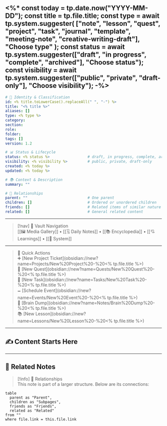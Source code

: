 <%*
const today = tp.date.now("YYYY-MM-DD");
const title = tp.file.title;
const type = await tp.system.suggester(
  ["note", "lesson", "quest", "project", "task", "journal", "template", "meeting-note", "creative-writing-draft"],
  "Choose type"
);
const status = await tp.system.suggester(["draft", "in progress", "complete", "archived"], "Choose status");
const visibility = await tp.system.suggester(["public", "private", "draft-only"], "Choose visibility");
-%>
---

```yaml
# 📄 Identity & Classification
id: <% title.toLowerCase().replaceAll(" ", "-") %>
title: "<% title %>"
aliases: []
type: <% type %>
category: 
section: 
role: 
folder: 
tags: []
version: 1.2

# 📊 Status & Lifecycle
status: <% status %>                 # draft, in progress, complete, archived
visibility: <% visibility %>         # public, private, draft-only
created: <% today %>
updated: <% today %>

# 📚 Context & Description
summary: ""

# 🧱 Relationships
parent: ""                           # One parent
children: []                         # Ordered or unordered children
friends: []                          # Related items of similar nature
related: []                          # General related content
```

---

> [!nav] 🧱 Vault Navigation  
> [[🖼 Media Gallery]] • [[🗓 Daily Notes]] • [[📚 Encyclopedia]] • [[💘 Learnings]] • [[🧠 System]]

---

> 🌛 Quick Actions  
> ➕ [New Project Ticket](obsidian://new?name=Projects/New%20Project%20-%20<% tp.file.title %>)  
> 🌹 [New Quest](obsidian://new?name=Quests/New%20Quest%20-%20<% tp.file.title %>)  
> 🎯 [New Task](obsidian://new?name=Tasks/New%20Task%20-%20<% tp.file.title %>)  
> 🗕 [Schedule Event](obsidian://new?name=Events/New%20Event%20-%20<% tp.file.title %>)  
> 📝 [Brain Dump](obsidian://new?name=Notes/Brain%20Dump%20-%20<% tp.file.title %>)  
> 📚 [New Lesson](obsidian://new?name=Lessons/New%20Lesson%20-%20<% tp.file.title %>)

---

## ✍️ Content Starts Here

<!-- Add your content below -->







---

## 🔗 Related Notes

> [!info] 🧠 Relationships  
> This note is part of a larger structure. Below are its connections:

```dataview
table
  parent as "Parent",
  children as "Subpages",
  friends as "Friends",
  related as "Related"
from ""
where file.link = this.file.link
